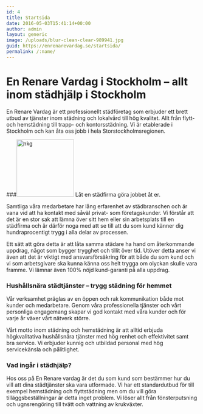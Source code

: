 ```yaml
---
id: 4
title: Startsida
date: 2016-05-03T15:41:14+00:00
author: admin
layout: generic
image: /uploads/blur-clean-clear-989941.jpg
guid: https://enrenarevardag.se/startsida/
permalink: /:name/
---
```

# En Renare Vardag i Stockholm – allt inom städhjälp i Stockholm

En Renare Vardag är ett professionellt städföretag som erbjuder ett brett utbud av tjänster inom städning och lokalvård till hög kvalitet. Allt från flytt- och hemstädning till trapp- och kontorsstädning. Vi är etablerade i Stockholm och kan åta oss jobb i hela Storstockholmsregionen.

###<img class="size-full wp-image-83 alignright hidden-xs" src="https://enrenarevardag.se/wp-content/uploads/2016/05/nkg.png" alt="nkg" width="151" height="150" srcset="https://enrenarevardag.se/wp-content/uploads/2016/05/nkg.png 151w, https://enrenarevardag.se/wp-content/uploads/2016/05/nkg-150x150.png 150w, https://enrenarevardag.se/wp-content/uploads/2016/05/nkg-125x125.png 125w" sizes="(max-width: 151px) 100vw, 151px" /> Låt en städfirma göra jobbet åt er.

Samtliga våra medarbetare har lång erfarenhet av städbranschen och är vana vid att ha kontakt med såväl privat- som företagskunder. Vi förstår att det är en stor sak att lämna över sitt hem eller sin arbetsplats till en städfirma och är därför noga med att se till att du som kund känner dig hundraprocentigt trygg i alla delar av processen.

Ett sätt att göra detta är att låta samma städare ha hand om återkommande uppdrag, något som bygger trygghet och tillit över tid. Utöver detta anser vi även att det är viktigt med ansvarsförsäkring för att både du som kund och vi som arbetsgivare ska kunna känna oss helt trygga om olyckan skulle vara framme. Vi lämnar även 100% nöjd kund-garanti på alla uppdrag.

### Hushållsnära städtjänster – trygg städning för hemmet

Vår verksamhet präglas av en öppen och rak kommunikation både mot kunder och medarbetare. Genom våra professionella tjänster och vårt personliga engagemang skapar vi god kontakt med våra kunder och för varje år växer vårt nätverk större.

Vårt motto inom städning och hemstädning är att alltid erbjuda högkvalitativa hushållsnära tjänster med hög renhet och effektivitet samt bra service. Vi erbjuder kunnig och utbildad personal med hög servicekänsla och pålitlighet.

### Vad ingår i städhjälp?

Hos oss på En Renare vardag är det du som kund som bestämmer hur du vill att dina städtjänster ska vara utformade. Vi har ett standardutbud för till exempel hemstädning och flyttstädning men om du vill göra tilläggsbeställningar är detta inget problem. Vi löser allt från fönsterputsning och ugnsrengöring till tvätt och vattning av krukväxter.